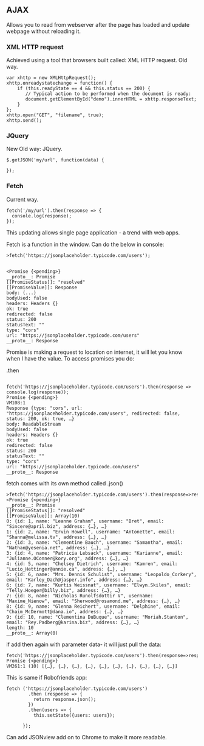 ## AJAX ##
Allows you to read from webserver after the page has loaded and update webpage without reloading it.

### XML HTTP request ###
Achieved using a tool that browsers built called: XML HTTP request. Old way.
```
var xhttp = new XMLHttpRequest();
xhttp.onreadystatechange = function() {
    if (this.readyState == 4 && this.status == 200) {
       // Typical action to be performed when the document is ready:
       document.getElementById("demo").innerHTML = xhttp.responseText;
    }
};
xhttp.open("GET", "filename", true);
xhttp.send();
```

### JQuery ###
New Old way: JQuery.

``` 
$.getJSON('my/url', function(data) {

});
```

### Fetch ###
Current way.

```
fetch('/my/url').then(response => {
  console.log(response);
});

```

This updating allows single page application - a trend with web apps.

Fetch is a function in the window. Can do the below in console: 

```
>fetch('https://jsonplaceholder.typicode.com/users');


<Promise {<pending>}
__proto__: Promise
[[PromiseStatus]]: "resolved"
[[PromiseValue]]: Response
body: (...)
bodyUsed: false
headers: Headers {}
ok: true
redirected: false
status: 200
statusText: ""
type: "cors"
url: "https://jsonplaceholder.typicode.com/users"
__proto__: Response

```

Promise is making a request to location on internet, it will let you know when I have the value. To access promises you do: 

.then

```

fetch('https://jsonplaceholder.typicode.com/users').then(response => console.log(response));
Promise {<pending>}
VM108:1 
Response {type: "cors", url: "https://jsonplaceholder.typicode.com/users", redirected: false, status: 200, ok: true, …}
body: ReadableStream
bodyUsed: false
headers: Headers {}
ok: true
redirected: false
status: 200
statusText: ""
type: "cors"
url: "https://jsonplaceholder.typicode.com/users"
__proto__: Response

```
fetch comes with its own method called .json()

```
>fetch('https://jsonplaceholder.typicode.com/users').then(response=>response.json());
<Promise {<pending>}
__proto__: Promise
[[PromiseStatus]]: "resolved"
[[PromiseValue]]: Array(10)
0: {id: 1, name: "Leanne Graham", username: "Bret", email: "Sincere@april.biz", address: {…}, …}
1: {id: 2, name: "Ervin Howell", username: "Antonette", email: "Shanna@melissa.tv", address: {…}, …}
2: {id: 3, name: "Clementine Bauch", username: "Samantha", email: "Nathan@yesenia.net", address: {…}, …}
3: {id: 4, name: "Patricia Lebsack", username: "Karianne", email: "Julianne.OConner@kory.org", address: {…}, …}
4: {id: 5, name: "Chelsey Dietrich", username: "Kamren", email: "Lucio_Hettinger@annie.ca", address: {…}, …}
5: {id: 6, name: "Mrs. Dennis Schulist", username: "Leopoldo_Corkery", email: "Karley_Dach@jasper.info", address: {…}, …}
6: {id: 7, name: "Kurtis Weissnat", username: "Elwyn.Skiles", email: "Telly.Hoeger@billy.biz", address: {…}, …}
7: {id: 8, name: "Nicholas Runolfsdottir V", username: "Maxime_Nienow", email: "Sherwood@rosamond.me", address: {…}, …}
8: {id: 9, name: "Glenna Reichert", username: "Delphine", email: "Chaim_McDermott@dana.io", address: {…}, …}
9: {id: 10, name: "Clementina DuBuque", username: "Moriah.Stanton", email: "Rey.Padberg@karina.biz", address: {…}, …}
length: 10
__proto__: Array(0)

```
if add then again with parameter data- it will just pull the data:

```
fetch('https://jsonplaceholder.typicode.com/users').then(response=>response.json().then(data=>console.log(data)));
Promise {<pending>}
VM261:1 (10) [{…}, {…}, {…}, {…}, {…}, {…}, {…}, {…}, {…}, {…}]
```

This is same if Robofriends app: 
```
fetch ('https://jsonplaceholder.typicode.com/users')
        .then (response => {
          return response.json();
        })
        .then(users => {
          this.setState({users: users});
          
      });
```
Can add JSONview add on to Chrome to make it more readable. 
